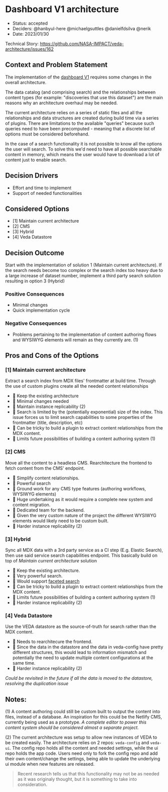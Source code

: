 # Dashboard V1 architecture

* Status: accepted
* Deciders: @hanbyul-here @michaelgsuttles @danielfdsilva @nerik 
* Date: 2023/01/30

Technical Story: https://github.com/NASA-IMPACT/veda-architecture/issues/162

## Context and Problem Statement

The implementation of the [dashboard V1](https://www.figma.com/file/SA0u0sVdw5vM7g9ulV5Xgw/Wireframes?node-id=2455%3A32113&t=pG3PMb33Q1a1NmhV-0) requires some changes in the overall architecture.

The data catalog (and comprising search) and the relationships between content types (for example: "discoveries that use this dataset") are the main reasons why an architecture overhaul may be needed.

The current architecture relies on a series of static files and all the relationships and data structures are created during build time via a series of plugins. There are limitations to the available "queries" because such queries need to have been precomputed - meaning that a discrete list of options must be considered beforehand.

In the case of a search functionality it is not possible to know all the options the user will search. To solve this we'd need to have all possible searchable content in memory, which means the user would have to download a lot of content just to enable search.

## Decision Drivers

- Effort and time to implement
- Support of needed functionalities

## Considered Options

- [1] Maintain current architecture
- [2] CMS
- [3] Hybrid
- [4] Veda Datastore

## Decision Outcome

Start with the implementation of solution 1 (Maintain current architecture). If the search needs become too complex or the search index too heavy due to a large increase of dataset number, implement a third party search solution resulting in option 3 (Hybrid)

### Positive Consequences

- Minimal changes
- Quick implementation cycle

### Negative Consequences

- Problems pertaining to the implementation of content authoring flows and WYSIWYG elements will remain as they currently are. (1)

## Pros and Cons of the Options

### [1] Maintain current architecture

Extract a search index from MDX files' frontmatter at build time. Through the use of custom plugins create all the needed content relationships

- 💚 Keep the existing architecture
- 💚 Minimal changes needed
- 💚 Maintain instance replicability (2)
- 🚩 Search is limited by the (potentially exponential) size of the index. This issue forces us to limit search capabilities to some properties of the frontmatter (title, description, etc)
- 🚩 Can be tricky to build a plugin to extract content relationships from the MDX content.
- 🚩 Limits future possibilities of building a content authoring system (1)

### [2] CMS

Move all the content to a headless CMS. Rearchitecture the frontend to fetch content from the CMS' endpoint.

- 💚 Simplify content relationships.
- 💚 Powerful search
- 💚 Ground work for any CMS type features (authoring workflows, WYSIWYG elements)
- 🚩 Huge undertaking as it would require a complete new system and content migration.
- 🚩 Dedicated team for the backend.
- 🚩 Given the very custom nature of the project the different WYSIWYG elements would likely need to be custom built.
- 🚩 Harder instance replicability (2)

### [3] Hybrid

Sync all MDX data with a 3rd party service as a CI step (E.g. Elastic Search), then use said service search capabilities endpoint. This basically build on top of _Maintain current architecture_ solution

- 💚 Keep the existing architecture.
- 💚 Very powerful search.
- 💚 Would support [faceted search](https://github.com/NASA-IMPACT/veda-architecture/issues/162#issuecomment-1387647740)
- 🚩 Can be tricky to build a plugin to extract content relationships from the MDX content.
- 🚩 Limits future possibilities of building a content authoring system (1)
- 🚩 Harder instance replicability (2)

### [4] Veda Datastore

Use the VEDA datastore as the source-of-truth for search rather than the MDX content.

- 🚩 Needs to rearchitecure the frontend.
- 🚩 Since the data in the datastore and the data in veda-config have pretty different structures, this would lead to information mismatch and potentially the need to update multiple content configurations at the same time.
- 🚩 Harder instance replicability (2)

_Could be revisited in the future if all the data is moved to the datastore, resolving the duplication issue_

## Notes:

(1) A content authoring could still be custom built to output the content into files, instead of a database. An inspiration for this could be the Netlify CMS, currently being used as a prototype. _A complete editor to power this content system should be considered almost a separate project._

(2) The current architecture was setup to allow new instances of VEDA to be created easily. The architecture relies on 2 repos: `veda-config` and `veda-ui`. The config repo holds all the content and needed settings, while the ui repo holds the app code. Users need only to fork the config repo and add their own content/change the settings, being able to update the underlying ui module when new features are released.
  
  > Recent research tells us that this functionality may not be as needed as it was originaly thought, but it is something to take into consideration.
